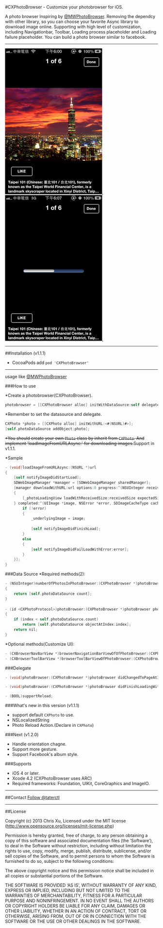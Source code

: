 #CXPhotoBrowser - Customize your photobrowser for iOS.

A photo browser Inspiring by [@MWPhotoBrowser](https://github.com/mwaterfall/MWPhotoBrowser). Removing the dependcy with other library, so you can choose your favorite Async library to download image online. 
Supporting with high level of customization, including Navigationbar, Toolbar, Loading process placeholder and Loading failure placeholder.
You can build a photo browser similar to facebook.

---
![ScreenShot 1](screenshot1.png), ![ScreenShot 2](screenshot2.png),

---
##Installation (v1.1.1)

* CocoaPods add `pod 'CXPhotoBrowser'`

---

usage like [@MWPhotoBrowser](https://github.com/mwaterfall/MWPhotoBrowser)

###How to use


*Create a photobrowser(CXPhotoBrowser).

```Objective-C 
photobrowser = [[CXPhotoBrowser alloc] initWithDataSource:self delegate:self];
```

*Remember to set the datasource and delegate.
 
```Objective-C
CXPhoto *photo = [[CXPhoto alloc] initWithURL:<#(NSURL)#>];
[self.photoDataSource addObject:photo];
```

~~*You should create your own `Photo` class by inherit from `CXPhoto`. And implement 'loadImageFromURLAsync:' for downloading images.~~Support in v1.1.1.

*Sample 

```Objective-C
- (void)loadImageFromURLAsync:(NSURL *)url
{
    [self notifyImageDidStartLoad];
    SDWebImageManager *manager = [SDWebImageManager sharedManager];
    [manager downloadWithURL:url options:0 progress:^(NSUInteger receivedSize, long long expectedSize)
    {
        [_photoLoadingView loadWithReceivedSize:receivedSize expectedSize:expectedSize];
    } completed:^(UIImage *image, NSError *error, SDImageCacheType cacheType, BOOL finished) {
        if (!error)
        {
            _underlyingImage = image;
            
            [self notifyImageDidFinishLoad];
        }
        else
        {
            [self notifyImageDidFailLoadWithError:error];
        }
    }];
}
```

###Data Source
*Required methods(2):

```Objective-C 
- (NSUInteger)numberOfPhotosInPhotoBrowser:(CXPhotoBrowser *)photoBrowser
{
    return [self.photoDataSource count];
}

- (id <CXPhotoProtocol>)photoBrowser:(CXPhotoBrowser *)photoBrowser photoAtIndex:(NSUInteger)index
{
    if (index < self.photoDataSource.count)
        return [self.photoDataSource objectAtIndex:index];
    return nil;
}
```
*Optional methods(Customize UI):

```Objective-C
- (CXBrowserNavBarView *)browserNavigationBarViewOfOfPhotoBrowser:(CXPhotoBrowser *)photoBrowser withSize:(CGSize)size;
- (CXBrowserToolBarView *)browserToolBarViewOfPhotoBrowser:(CXPhotoBrowser *)photoBrowser withSize:(CGSize)size;
```

###Delegate
```Objective-C
- (void)photoBrowser:(CXPhotoBrowser *)photoBrowser didChangedToPageAtIndex:(NSUInteger)index;
```

```Objective-C
- (void)photoBrowser:(CXPhotoBrowser *)photoBrowser didFinishLoadingWithCurrentImage:(UIImage *)currentImage;
```


```Objective-C
- (BOOL)supportReload;
```

###What's new in this version (v1.1.1)
* support default `CXPhoto` to use. 
* NSLocalizedString
* Photo Reload Action.(Declare in `CXPhoto`)

###Next (v1.2.0)
* Handle orientation chagne.
* Support more gesture. 
* Support Facebook's album style.

###Supports
* iOS 4 or later.
* Xcode 4.2 (CXPhotoBrowser uses ARC)
* Required frameworks: Foundation, UIKit, CoreGraphics and ImageIO.

---
##Contact
<a href="https://twitter.com/taterctl" class="twitter-follow-button" data-show-count="ture" data-lang="zh-tw">Follow @taterctl</a>
<script>!function(d,s,id){var js,fjs=d.getElementsByTagName(s)[0],p=/^http:/.test(d.location)?'http':'https';if(!d.getElementById(id)){js=d.createElement(s);js.id=id;js.src=p+'://platform.twitter.com/widgets.js';fjs.parentNode.insertBefore(js,fjs);}}(document, 'script', 'twitter-wjs');</script>


---
##License

Copyright (c) 2013 Chris Xu, Licensed under the MIT license (http://www.opensource.org/licenses/mit-license.php)

Permission is hereby granted, free of charge, to any person obtaining a copy of this software and associated documentation files (the ‘Software’), to deal in the Software without restriction, including without limitation the rights to use, copy, modify, merge, publish, distribute, sublicense, and/or sell copies of the Software, and to permit persons to whom the Software is furnished to do so, subject to the following conditions:

The above copyright notice and this permission notice shall be included in all copies or substantial portions of the Software.

THE SOFTWARE IS PROVIDED ‘AS IS’, WITHOUT WARRANTY OF ANY KIND, EXPRESS OR IMPLIED, INCLUDING BUT NOT LIMITED TO THE WARRANTIES OF MERCHANTABILITY, FITNESS FOR A PARTICULAR PURPOSE AND NONINFRINGEMENT. IN NO EVENT SHALL THE AUTHORS OR COPYRIGHT HOLDERS BE LIABLE FOR ANY CLAIM, DAMAGES OR OTHER LIABILITY, WHETHER IN AN ACTION OF CONTRACT, TORT OR OTHERWISE, ARISING FROM, OUT OF OR IN CONNECTION WITH THE SOFTWARE OR THE USE OR OTHER DEALINGS IN THE SOFTWARE.

